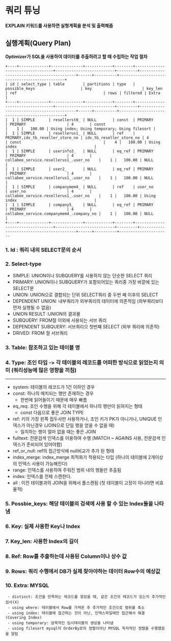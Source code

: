 # 쿼리 튜닝

**EXPLAIN 키워드를 사용하면 실형계획을 분석 및 출력해줌**

## 실행계획(Query Plan)

**Optimizer가 SQL을 사용하여 데이터를 추출하려고 할 때 수립하는 작업 절차**
```
+----+-------------+--------------+------------+--------+----------------------------------+--------------------------+---------+------------------------------------------+------+----------+----------------------------------------------+
| id | select_type | table        | partitions | type   | possible_keys                    | key                      | key_len | ref                                      | rows | filtered | Extra                                        |
+----+-------------+--------------+------------+--------+----------------------------------+--------------------------+---------+------------------------------------------+------+----------+----------------------------------------------+
|  1 | SIMPLE      | resellerst0_ | NULL       | const  | PRIMARY                          | PRIMARY                  | 4       | const                                    |    1 |   100.00 | Using index; Using temporary; Using filesort |
|  1 | SIMPLE      | resellerus1_ | NULL       | ref    | PRIMARY,idx_tb_reseller_store_no | idx_tb_reseller_store_no | 4       | const                                    |    4 |   100.00 | Using index                                  |
|  1 | SIMPLE      | userinfo3_   | NULL       | eq_ref | PRIMARY                          | PRIMARY                  | 4       | collabee_service.resellerus1_.user_no    |    1 |   100.00 | NULL                                         |
|  1 | SIMPLE      | user2_       | NULL       | eq_ref | PRIMARY                          | PRIMARY                  | 4       | collabee_service.resellerus1_.user_no    |    1 |   100.00 | NULL                                         |
|  1 | SIMPLE      | companymem4_ | NULL       | ref    | user_no                          | user_no                  | 4       | collabee_service.resellerus1_.user_no    |    1 |   100.00 | Using index                                  |
|  1 | SIMPLE      | company5_    | NULL       | eq_ref | PRIMARY                          | PRIMARY                  | 4       | collabee_service.companymem4_.company_no |    1 |   100.00 | NULL                                         |
+----+-------------+--------------+------------+--------+----------------------------------+--------------------------+---------+------------------------------------------+------+----------+----------------------
```

### 1. Id : 쿼리 내의 SELECT문의 순서
### 2. Select-type
  - SIMPLE: UNION이나 SUBQUERY를 사용하지 않는 단순한 SELECT 쿼리
  - PRIMARY: UNION이나 SUBQUERY가 포함되어있는 쿼리중 가장 바깥에 있는 SELECT문
  - UNION: UNION으로 결합되는 단위 SELECT쿼리 중 두번 째 이후의 SELECT
  - DEPENDENT UNION: 내부쿼리가 외부쿼리의 데이터에 의존적임 (외부쿼리보다 먼저 실행될 수 없음)
  - UNION RESULT :UNION의 결과물
  - SUBQUERY: FROM절 이외에 사용되는 서브 쿼리
  - DEPENDENT SUBQUERY: 서브쿼리으 첫번쨰 SELECT (외부 쿼리에 의존적)
  - DRIVED: FROM 절 서브쿼리 

### 3. Table: 참조하고 있는 테이블 명
### 4. Type: 조인 타입 -> 각 테이블의 레코드를 어떠한 방식으로 읽었는지 의미 (쿼리성능에 많은 영향을 끼침)
***
  - system: 테이블의 레코드가 1건 이하인 경우
  - const: 하나의 매치되는 행만 존재하는 경우
    - 한번에 읽어들이기 때문에 매우 빠름   
  - eq_req: 조인 수행을 위해 각 테이블에서 하나의 행만이 읽혀지는 형태
    - const 다음으로 좋은 JOIN TYPE
  - ref: 키의 가장 왼쪽 접두사만 사용하거나, 조인 키가 PK가 아니거나, UNIQUE 인덱스가 아닌경우 (JOIN으로 단일 행을 얻을 수 없을 때)
    - 일치하는 행이 얼마 없을 때는 좋은 JOIN
  - fulltext: 전문검색 인덱스를 이용하여 수행 (MATCH ~ AGAINS 사용, 전문검색 인덱스가 준비되어 있어야함)
  - ref_or_null: ref의 접근방식에 null비교가 추가 된 형태
  - index_merge: index_merge 최적화가 적용되는 타입 (하나의 테이블에 2개이상의 인덱스 사용이 가능해진다)
  - range: 인덱스를 사용하여 주워진 범위 내의 행들만 추출됨
  - index: 인덱스를 전체 스캔한다.
  - all : 이전 테이블과의 JOIN을 위해서 풀스캔됨 (첫 테이블이 고정이 아니라면 비효율적)

### 5. Possbie_keys: 해당 테이블의 검색에 사용 할 수 있는 Index들을 나타냄 
### 6. Key: 실제 사용한 Key나 Index
### 7. Key_len: 사용한 Index의 길이
### 8. Ref: Row를 추출하는데 사용된 Column이나 상수 값
### 9. Rows: 쿼리 수행에서 DB가 실제 찾아야하는 데이터 Row수의 예상값
### 10. Extra: MYSQL
     - distinct: 조건을 만족하는 레코드를 찾았을 때, 같은 조건의 레코드가 있는지 추가적인 검사(X)
     - using where: 테이블에서 Row를 가져온 후 추가적인 조건으로 범위를 축소
     - using index: 테이블에 접근하는 것이 아닌, 인덱스파일에만 접근해서 해결 (Covering Index)
     - using temporary: 암묵적인 임시테이블의 생성을 나타냄 
     - using filesort mysql이 OrderBy로의 정렬이아닌 MYSQL 독자적인 정렬을 수행했음을 알림
